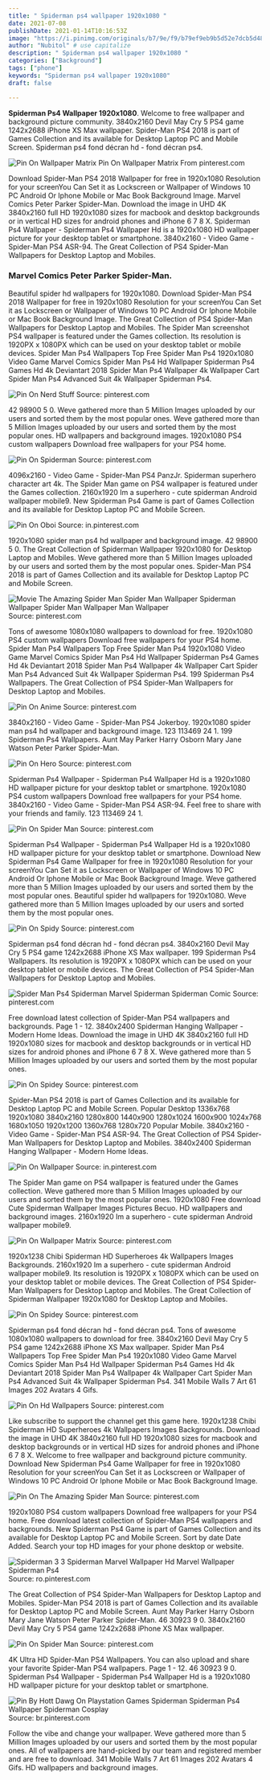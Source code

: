 ```yaml
---
title: " Spiderman ps4 wallpaper 1920x1080 "
date: 2021-07-08
publishDate: 2021-01-14T10:16:53Z
image: "https://i.pinimg.com/originals/b7/9e/f9/b79ef9eb9b5d52e7dcb5d48b5295a89f.jpg"
author: "Nubitol" # use capitalize
description: " Spiderman ps4 wallpaper 1920x1080 "
categories: ["Background"]
tags: ["phone"]
keywords: "Spiderman ps4 wallpaper 1920x1080"
draft: false

---
```



**Spiderman Ps4 Wallpaper 1920x1080**. Welcome to free wallpaper and background picture community. 3840x2160 Devil May Cry 5 PS4 game 1242x2688 iPhone XS Max wallpaper. Spider-Man PS4 2018 is part of Games Collection and its available for Desktop Laptop PC and Mobile Screen. Spiderman ps4 fond décran hd - fond décran ps4.

![Pin On Wallpaper Matrix](https://i.pinimg.com/originals/27/cb/04/27cb040c92ad7907f2fb224809cb2cae.jpg "Pin On Wallpaper Matrix")
Pin On Wallpaper Matrix From pinterest.com


Download Spider-Man PS4 2018 Wallpaper for free in 1920x1080 Resolution for your screenYou Can Set it as Lockscreen or Wallpaper of Windows 10 PC Android Or Iphone Mobile or Mac Book Background Image. Marvel Comics Peter Parker Spider-Man. Download the image in UHD 4K 3840x2160 full HD 1920x1080 sizes for macbook and desktop backgrounds or in vertical HD sizes for android phones and iPhone 6 7 8 X. Spiderman Ps4 Wallpaper - Spiderman Ps4 Wallpaper Hd is a 1920x1080 HD wallpaper picture for your desktop tablet or smartphone. 3840x2160 - Video Game - Spider-Man PS4 ASR-94. The Great Collection of PS4 Spider-Man Wallpapers for Desktop Laptop and Mobiles.

### Marvel Comics Peter Parker Spider-Man.

Beautiful spider hd wallpapers for 1920x1080. Download Spider-Man PS4 2018 Wallpaper for free in 1920x1080 Resolution for your screenYou Can Set it as Lockscreen or Wallpaper of Windows 10 PC Android Or Iphone Mobile or Mac Book Background Image. The Great Collection of PS4 Spider-Man Wallpapers for Desktop Laptop and Mobiles. The Spider Man screenshot PS4 wallpaper is featured under the Games collection. Its resolution is 1920PX x 1080PX which can be used on your desktop tablet or mobile devices. Spider Man Ps4 Wallpapers Top Free Spider Man Ps4 1920x1080 Video Game Marvel Comics Spider Man Ps4 Hd Wallpaper Spiderman Ps4 Games Hd 4k Deviantart 2018 Spider Man Ps4 Wallpaper 4k Wallpaper Cart Spider Man Ps4 Advanced Suit 4k Wallpaper Spiderman Ps4.


![Pin On Nerd Stuff](https://i.pinimg.com/originals/8a/4b/55/8a4b552cf1a5ae53cd34fd5d5d0ea0f4.jpg "Pin On Nerd Stuff")
Source: pinterest.com

42 98900 5 0. Weve gathered more than 5 Million Images uploaded by our users and sorted them by the most popular ones. Weve gathered more than 5 Million Images uploaded by our users and sorted them by the most popular ones. HD wallpapers and background images. 1920x1080 PS4 custom wallpapers Download free wallpapers for your PS4 home.

![Pin On Spiderman](https://i.pinimg.com/originals/8f/3c/f3/8f3cf3bcbd06c1d660ec05435ad1c427.jpg "Pin On Spiderman")
Source: pinterest.com

4096x2160 - Video Game - Spider-Man PS4 PanzJr. Spiderman superhero character art 4k. The Spider Man game on PS4 wallpaper is featured under the Games collection. 2160x1920 Im a superhero - cute spiderman Android wallpaper mobile9. New Spiderman Ps4 Game is part of Games Collection and its available for Desktop Laptop PC and Mobile Screen.

![Pin On Oboi](https://i.pinimg.com/originals/8a/86/4c/8a864ce0286642672a571843046dc3ff.jpg "Pin On Oboi")
Source: in.pinterest.com

1920x1080 spider man ps4 hd wallpaper and background image. 42 98900 5 0. The Great Collection of Spiderman Wallpaper 1920x1080 for Desktop Laptop and Mobiles. Weve gathered more than 5 Million Images uploaded by our users and sorted them by the most popular ones. Spider-Man PS4 2018 is part of Games Collection and its available for Desktop Laptop PC and Mobile Screen.

![Movie The Amazing Spider Man Spider Man Wallpaper Spiderman Wallpaper Spider Man Wallpaper Man Wallpaper](https://i.pinimg.com/originals/c9/3f/2e/c93f2e1c9cd6f7379662e7a91be31635.jpg "Movie The Amazing Spider Man Spider Man Wallpaper Spiderman Wallpaper Spider Man Wallpaper Man Wallpaper")
Source: pinterest.com

Tons of awesome 1080x1080 wallpapers to download for free. 1920x1080 PS4 custom wallpapers Download free wallpapers for your PS4 home. Spider Man Ps4 Wallpapers Top Free Spider Man Ps4 1920x1080 Video Game Marvel Comics Spider Man Ps4 Hd Wallpaper Spiderman Ps4 Games Hd 4k Deviantart 2018 Spider Man Ps4 Wallpaper 4k Wallpaper Cart Spider Man Ps4 Advanced Suit 4k Wallpaper Spiderman Ps4. 199 Spiderman Ps4 Wallpapers. The Great Collection of PS4 Spider-Man Wallpapers for Desktop Laptop and Mobiles.

![Pin On Anime](https://i.pinimg.com/originals/54/f4/fd/54f4fdd2a7bcfb2abdbcc4e63c161b03.jpg "Pin On Anime")
Source: pinterest.com

3840x2160 - Video Game - Spider-Man PS4 Jokerboy. 1920x1080 spider man ps4 hd wallpaper and background image. 123 113469 24 1. 199 Spiderman Ps4 Wallpapers. Aunt May Parker Harry Osborn Mary Jane Watson Peter Parker Spider-Man.

![Pin On Hero](https://i.pinimg.com/originals/66/a3/28/66a328ebed18f14a1daa0c54838a5235.jpg "Pin On Hero")
Source: pinterest.com

Spiderman Ps4 Wallpaper - Spiderman Ps4 Wallpaper Hd is a 1920x1080 HD wallpaper picture for your desktop tablet or smartphone. 1920x1080 PS4 custom wallpapers Download free wallpapers for your PS4 home. 3840x2160 - Video Game - Spider-Man PS4 ASR-94. Feel free to share with your friends and family. 123 113469 24 1.

![Pin On Spider Man](https://i.pinimg.com/originals/f0/3d/e1/f03de1a604d540a1a6e9c03a0d4274ee.jpg "Pin On Spider Man")
Source: pinterest.com

Spiderman Ps4 Wallpaper - Spiderman Ps4 Wallpaper Hd is a 1920x1080 HD wallpaper picture for your desktop tablet or smartphone. Download New Spiderman Ps4 Game Wallpaper for free in 1920x1080 Resolution for your screenYou Can Set it as Lockscreen or Wallpaper of Windows 10 PC Android Or Iphone Mobile or Mac Book Background Image. Weve gathered more than 5 Million Images uploaded by our users and sorted them by the most popular ones. Beautiful spider hd wallpapers for 1920x1080. Weve gathered more than 5 Million Images uploaded by our users and sorted them by the most popular ones.

![Pin On Spidy](https://i.pinimg.com/originals/b3/d6/2e/b3d62ea26460121f55cc08ca3d4d3201.jpg "Pin On Spidy")
Source: pinterest.com

Spiderman ps4 fond décran hd - fond décran ps4. 3840x2160 Devil May Cry 5 PS4 game 1242x2688 iPhone XS Max wallpaper. 199 Spiderman Ps4 Wallpapers. Its resolution is 1920PX x 1080PX which can be used on your desktop tablet or mobile devices. The Great Collection of PS4 Spider-Man Wallpapers for Desktop Laptop and Mobiles.

![Spider Man Ps4 Spiderman Marvel Spiderman Spiderman Comic](https://i.pinimg.com/originals/ef/ac/70/efac7091307514afc5418330ba6e57ad.jpg "Spider Man Ps4 Spiderman Marvel Spiderman Spiderman Comic")
Source: pinterest.com

Free download latest collection of Spider-Man PS4 wallpapers and backgrounds. Page 1 - 12. 3840x2400 Spiderman Hanging Wallpaper - Modern Home Ideas. Download the image in UHD 4K 3840x2160 full HD 1920x1080 sizes for macbook and desktop backgrounds or in vertical HD sizes for android phones and iPhone 6 7 8 X. Weve gathered more than 5 Million Images uploaded by our users and sorted them by the most popular ones.

![Pin On Spidey](https://i.pinimg.com/originals/be/12/31/be123174097b3410ae40afd0c74bc313.png "Pin On Spidey")
Source: pinterest.com

Spider-Man PS4 2018 is part of Games Collection and its available for Desktop Laptop PC and Mobile Screen. Popular Desktop 1336x768 1920x1080 3840x2160 1280x800 1440x900 1280x1024 1600x900 1024x768 1680x1050 1920x1200 1360x768 1280x720 Popular Mobile. 3840x2160 - Video Game - Spider-Man PS4 ASR-94. The Great Collection of PS4 Spider-Man Wallpapers for Desktop Laptop and Mobiles. 3840x2400 Spiderman Hanging Wallpaper - Modern Home Ideas.

![Pin On Wallpaper](https://i.pinimg.com/originals/50/81/78/50817897969bf144fc773d02eb66f090.jpg "Pin On Wallpaper")
Source: in.pinterest.com

The Spider Man game on PS4 wallpaper is featured under the Games collection. Weve gathered more than 5 Million Images uploaded by our users and sorted them by the most popular ones. 1920x1080 Free download Cute Spiderman Wallpaper Images Pictures Becuo. HD wallpapers and background images. 2160x1920 Im a superhero - cute spiderman Android wallpaper mobile9.

![Pin On Wallpaper Matrix](https://i.pinimg.com/originals/27/cb/04/27cb040c92ad7907f2fb224809cb2cae.jpg "Pin On Wallpaper Matrix")
Source: pinterest.com

1920x1238 Chibi Spiderman HD Superheroes 4k Wallpapers Images Backgrounds. 2160x1920 Im a superhero - cute spiderman Android wallpaper mobile9. Its resolution is 1920PX x 1080PX which can be used on your desktop tablet or mobile devices. The Great Collection of PS4 Spider-Man Wallpapers for Desktop Laptop and Mobiles. The Great Collection of Spiderman Wallpaper 1920x1080 for Desktop Laptop and Mobiles.

![Pin On Spidey](https://i.pinimg.com/originals/b0/e2/dd/b0e2ddf415373de711a4d6a9de3495a8.png "Pin On Spidey")
Source: pinterest.com

Spiderman ps4 fond décran hd - fond décran ps4. Tons of awesome 1080x1080 wallpapers to download for free. 3840x2160 Devil May Cry 5 PS4 game 1242x2688 iPhone XS Max wallpaper. Spider Man Ps4 Wallpapers Top Free Spider Man Ps4 1920x1080 Video Game Marvel Comics Spider Man Ps4 Hd Wallpaper Spiderman Ps4 Games Hd 4k Deviantart 2018 Spider Man Ps4 Wallpaper 4k Wallpaper Cart Spider Man Ps4 Advanced Suit 4k Wallpaper Spiderman Ps4. 341 Mobile Walls 7 Art 61 Images 202 Avatars 4 Gifs.

![Pin On Hd Wallpapers](https://i.pinimg.com/originals/50/e7/f2/50e7f28e4e1e9264fcc91ca08b44473c.jpg "Pin On Hd Wallpapers")
Source: pinterest.com

Like subscribe to support the channel get this game here. 1920x1238 Chibi Spiderman HD Superheroes 4k Wallpapers Images Backgrounds. Download the image in UHD 4K 3840x2160 full HD 1920x1080 sizes for macbook and desktop backgrounds or in vertical HD sizes for android phones and iPhone 6 7 8 X. Welcome to free wallpaper and background picture community. Download New Spiderman Ps4 Game Wallpaper for free in 1920x1080 Resolution for your screenYou Can Set it as Lockscreen or Wallpaper of Windows 10 PC Android Or Iphone Mobile or Mac Book Background Image.

![Pin On The Amazing Spider Man](https://i.pinimg.com/originals/fd/74/75/fd7475ba6ef40fe1ed63e3a14f4f50d6.jpg "Pin On The Amazing Spider Man")
Source: pinterest.com

1920x1080 PS4 custom wallpapers Download free wallpapers for your PS4 home. Free download latest collection of Spider-Man PS4 wallpapers and backgrounds. New Spiderman Ps4 Game is part of Games Collection and its available for Desktop Laptop PC and Mobile Screen. Sort by date Date Added. Search your top HD images for your phone desktop or website.

![Spiderman 3 3 Spiderman Marvel Wallpaper Hd Marvel Wallpaper Spiderman Ps4](https://i.pinimg.com/originals/37/ac/1e/37ac1e08d1f6c51fb9f98254cfa96f03.png "Spiderman 3 3 Spiderman Marvel Wallpaper Hd Marvel Wallpaper Spiderman Ps4")
Source: ro.pinterest.com

The Great Collection of PS4 Spider-Man Wallpapers for Desktop Laptop and Mobiles. Spider-Man PS4 2018 is part of Games Collection and its available for Desktop Laptop PC and Mobile Screen. Aunt May Parker Harry Osborn Mary Jane Watson Peter Parker Spider-Man. 46 30923 9 0. 3840x2160 Devil May Cry 5 PS4 game 1242x2688 iPhone XS Max wallpaper.

![Pin On Spider Man](https://i.pinimg.com/originals/60/f3/f0/60f3f0f0d3e8f2a1e6bc92596c8b6557.jpg "Pin On Spider Man")
Source: pinterest.com

4K Ultra HD Spider-Man PS4 Wallpapers. You can also upload and share your favorite Spider-Man PS4 wallpapers. Page 1 - 12. 46 30923 9 0. Spiderman Ps4 Wallpaper - Spiderman Ps4 Wallpaper Hd is a 1920x1080 HD wallpaper picture for your desktop tablet or smartphone.

![Pin By Hott Dawg On Playstation Games Spiderman Spiderman Ps4 Wallpaper Spiderman Cosplay](https://i.pinimg.com/originals/b7/9e/f9/b79ef9eb9b5d52e7dcb5d48b5295a89f.jpg "Pin By Hott Dawg On Playstation Games Spiderman Spiderman Ps4 Wallpaper Spiderman Cosplay")
Source: br.pinterest.com

Follow the vibe and change your wallpaper. Weve gathered more than 5 Million Images uploaded by our users and sorted them by the most popular ones. All of wallpapers are hand-picked by our team and registered member and are free to download. 341 Mobile Walls 7 Art 61 Images 202 Avatars 4 Gifs. HD wallpapers and background images.

